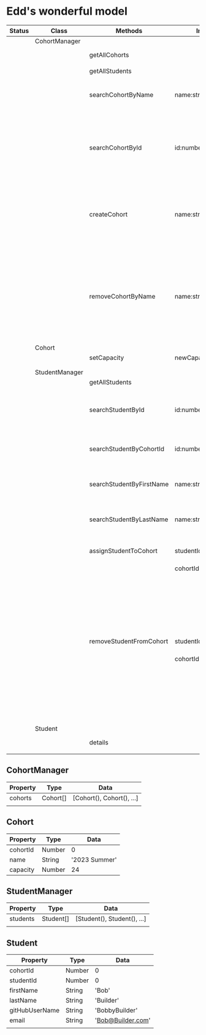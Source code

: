 # Edd's wonderful model

| Status | Class          | Methods                  | Inputs             | Scenario                                          | Output                                                             |
| ------ | -------------- | ------------------------ | ------------------ | ------------------------------------------------- | ------------------------------------------------------------------ |
|        | CohortManager  |                          |                    |                                                   |                                                                    |
|        |                | getAllCohorts            |                    |                                                   | return cohorts:Cohort[]                                            |
|        |                |                          |                    |                                                   |                                                                    |
|        |                | getAllStudents           |                    |                                                   | return Student[]                                                   |
|        |                |                          |                    |                                                   |                                                                    |
|        |                | searchCohortByName       | name:string        | typeof input === String, input.length > 0         | return foundCohort:Cohort where cohort.name === inputName          |
|        |                |                          |                    | invalid input                                     | throw error ('cohort name not found')                              |
|        |                |                          |                    |                                                   |                                                                    |
|        |                | searchCohortById         | id:number          | typeof input === Number                           | return foundCohort:Cohort where cohort.cohortId === inputId        |
|        |                |                          |                    | typeof input === Number, no match                 | throw error ('cohort id not found')                                |
|        |                |                          |                    | typeof input !== Number                           | throw error ('input must be Number')                               |
|        |                |                          |                    |                                                   |                                                                    |
|        |                | createCohort             | name:string        | typeof input === String, input.length > 0         | return cohorts.push(cohort)                                        |
|        |                |                          |                    | typeof input !== String OR input.length === 0     | throw error ('input must be String')                               |
|        |                |                          |                    | nameInput matches existing cohort                 | throw error ('input matches existing cohortId: {matchingCohortId}) |
|        |                |                          |                    |                                                   |                                                                    |
|        |                | removeCohortByName       | name:string        | inputName matches cohort.name in cohorts[]        | remove matching cohort from cohorts[], return cohorts[].length     |
|        |                |                          |                    | inputName does not match cohort.name in cohorts[] | throw error ('cohort not found')                                   |
|        |                |                          |                    |                                                   |                                                                    |
|        |                |                          |                    |                                                   |                                                                    |
|        | Cohort         |                          |                    |                                                   |                                                                    |
|        |                | setCapacity              | newCapacity:number |                                                   |                                                                    |
|        |                |                          |                    |                                                   |                                                                    |
|        |                |                          |                    |                                                   |                                                                    |
|        | StudentManager |                          |                    |                                                   |                                                                    |
|        |                | getAllStudents           |                    |                                                   | return Student[]                                                   |
|        |                |                          |                    |                                                   |                                                                    |
|        |                | searchStudentById        | id:number          | id:number found in students                       | return foundStudent:Student where student.studentId === inputId    |
|        |                |                          |                    |                                                   |                                                                    |
|        |                | searchStudentByCohortId  | id:number          | id:number                                         | return Student[] where student.cohortId === inputId                |
|        |                |                          |                    |                                                   |                                                                    |
|        |                | searchStudentByFirstName | name:string        |                                                   | return Student[] where student.firstName === inputName             |
|        |                |                          |                    |                                                   |                                                                    |
|        |                | searchStudentByLastName  | name:string        |                                                   | return Student[] where student.lastName === inputName              |
|        |                |                          |                    |                                                   |                                                                    |
|        |                | assignStudentToCohort    | studentId:number,  | inputIds match existing Ids                       | foundStudent.cohortId = inputCohortId, return foundStudent         |
|        |                |                          | cohortId:number    |                                                   |                                                                    |
|        |                |                          |                    | studentId not found                               | throw error ('student not found')                                  |
|        |                |                          |                    | cohortId not found                                | throw error ('cohort not found')                                   |
|        |                |                          |                    | cohortStudentSize >= cohort.capacity              | throw error ('cohort capacity exceeded')                           |
|        |                |                          |                    |                                                   |                                                                    |
|        |                | removeStudentFromCohort  | studentId:number,  | inputIds match existing Ids                       | foundStudent.cohortId = null, return foundStudent                  |
|        |                |                          | cohortId:number    |                                                   |                                                                    |
|        |                |                          |                    | studentId not found                               | throw error ('studentId not found')                                |
|        |                |                          |                    | cohortId not found                                | throw error ('cohortId not found')                                 |
|        |                |                          |                    |                                                   |                                                                    |
|        |                |                          |                    | foundStudent.cohortId !== inputCohortId           | throw error ('student not in passed cohort')                       |
|        |                |                          |                    |                                                   |                                                                    |
|        |                |                          |                    |                                                   |                                                                    |
|        | Student        |                          |                    |                                                   |                                                                    |
|        |                | details                  |                    |                                                   | return { ... student properties }                                  |
|        |                |                          |                    |                                                   |                                                                    |

## CohortManager

| Property | Type     | Data                      |
| -------- | -------- | ------------------------- |
| cohorts  | Cohort[] | [Cohort(), Cohort(), ...] |
|          |          |                           |

## Cohort

| Property | Type   | Data          |
| -------- | ------ | ------------- |
| cohortId | Number | 0             |
| name     | String | '2023 Summer' |
| capacity | Number | 24            |

## StudentManager

| Property | Type      | Data                        |
| -------- | --------- | --------------------------- |
| students | Student[] | [Student(), Student(), ...] |
|          |           |                             |

## Student

| Property       | Type   | Data              |
| -------------- | ------ | ----------------- |
| cohortId       | Number | 0                 |
| studentId      | Number | 0                 |
| firstName      | String | 'Bob'             |
| lastName       | String | 'Builder'         |
| gitHubUserName | String | 'BobbyBuilder'    |
| email          | String | 'Bob@Builder.com' |
|                |        |                   |
